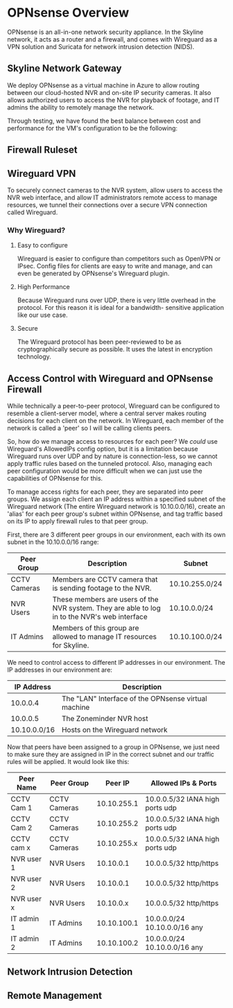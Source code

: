 # OPNsense Overview #

OPNsense is an all-in-one network security appliance. In the Skyline network, it acts as a router and a firewall, and comes with Wireguard as a VPN solution and Suricata for network intrusion detection (NIDS).

## Skyline Network Gateway ##

We deploy OPNsense as a virtual machine in Azure to allow routing between our cloud-hosted NVR and on-site IP security cameras. It also allows authorized users to access the NVR for playback of footage, and IT admins the ability to remotely manage the network.


Through testing, we have found the best balance between cost and performance for the VM's configuration to be the following:

<OPN VM configuration here>

## Firewall Ruleset ##

## Wireguard VPN ##

To securely connect cameras to the NVR system, allow users to access the NVR web interface, and allow IT administrators remote access to manage resources, we tunnel their connections over a secure VPN connection called Wireguard.

### Why Wireguard? ###

1.  Easy to configure

    Wireguard is easier to configure than competitors such as OpenVPN or IPsec. Config files for clients are easy to write and
    manage, and can even be generated by OPNsense's Wireguard plugin.

2.  High Performance

    Because Wireguard runs over UDP, there is very little overhead in the protocol. For this reason it is ideal for a bandwidth-
    sensitive application like our use case.

3.  Secure

    The Wireguard protocol has been peer-reviewed to be as cryptographically secure as possible. It uses the latest in encryption
    technology.

## Access Control with Wireguard and OPNsense Firewall ##

While technically a peer-to-peer protocol, Wireguard can be configured to resemble a client-server model, where a central server
makes routing decisions for each client on the network. In Wireguard, each member of the network is called a 'peer' so I will be
calling clients peers. 

So, how do we manage access to resources for each peer? We *could* use Wireguard's AllowedIPs config option, but it is a limitation because Wireguard runs over UDP and by nature is connection-less, so we cannot apply traffic rules based on the tunneled protocol. Also, managing each peer configuration would be more difficult when we can just use the capabilities of OPNsense for this.

To manage access rights for each peer, they are separated into peer groups. We assign each client an IP address within a specified subnet of the Wireguard network (The entire Wireguard network is 10.10.0.0/16), create an 'alias' for each peer group's subnet within OPNsense, and tag traffic based on its IP to apply firewall rules to that peer group.

First, there are 3 different peer groups in our environment, each with its own subnet in the 10.10.0.0/16 range:

| Peer Group | Description | Subnet |
| --------- | ----------- | --------------- |
| CCTV Cameras | Members are CCTV camera that is sending footage to the NVR. | 10.10.255.0/24 |
| NVR Users | These members are users of the NVR system. They are able to log in to the NVR's web interface | 10.10.0.0/24 |
| IT Admins | Members of this group are allowed to manage IT resources for Skyline. | 10.10.100.0/24 |

We need to control access to different IP addresses in our environment. The IP addresses in our environment are:

| IP Address | Description |
| ---------- | ----------- |
| 10.0.0.4   | The "LAN" Interface of the OPNsense virtual machine |
| 10.0.0.5   | The Zoneminder NVR host |
| 10.10.0.0/16 | Hosts on the Wireguard network |

Now that peers have been assigned to a group in OPNsense, we just need to make sure they are assigned in IP in the correct subnet and our traffic rules will be applied. It would look like this:

| Peer Name | Peer Group | Peer IP | Allowed IPs & Ports |
| --------- | ---------- | ------- | ------------------- |
| CCTV Cam 1 | CCTV Cameras | 10.10.255.1 | 10.0.0.5/32 IANA high ports udp |
| CCTV Cam 2 | CCTV Cameras | 10.10.255.2 | 10.0.0.5/32 IANA high ports udp |
| CCTV cam x | CCTV Cameras | 10.10.255.x | 10.0.0.5/32 IANA high ports udp |
| NVR user 1 | NVR Users | 10.10.0.1 | 10.0.0.5/32 http/https |
| NVR user 2 | NVR Users | 10.10.0.1 | 10.0.0.5/32 http/https |
| NVR user x | NVR Users | 10.10.0.x | 10.0.0.5/32 http/https |
| IT admin 1 | IT Admins | 10.10.100.1 | 10.0.0.0/24 10.10.0.0/16 any |
| IT admin 2 | IT Admins | 10.10.100.2 | 10.0.0.0/24 10.10.0.0/16 any |


## Network Intrusion Detection ##

## Remote Management ##